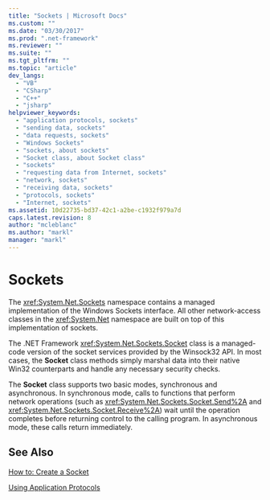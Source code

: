 ```yaml
---
title: "Sockets | Microsoft Docs"
ms.custom: ""
ms.date: "03/30/2017"
ms.prod: ".net-framework"
ms.reviewer: ""
ms.suite: ""
ms.tgt_pltfrm: ""
ms.topic: "article"
dev_langs: 
  - "VB"
  - "CSharp"
  - "C++"
  - "jsharp"
helpviewer_keywords: 
  - "application protocols, sockets"
  - "sending data, sockets"
  - "data requests, sockets"
  - "Windows Sockets"
  - "sockets, about sockets"
  - "Socket class, about Socket class"
  - "sockets"
  - "requesting data from Internet, sockets"
  - "network, sockets"
  - "receiving data, sockets"
  - "protocols, sockets"
  - "Internet, sockets"
ms.assetid: 10d22735-bd37-42c1-a2be-c1932f979a7d
caps.latest.revision: 8
author: "mcleblanc"
ms.author: "markl"
manager: "markl"
---
```

# Sockets
The <xref:System.Net.Sockets> namespace contains a managed implementation of the Windows Sockets interface. All other network-access classes in the <xref:System.Net> namespace are built on top of this implementation of sockets.  
  
 The .NET Framework <xref:System.Net.Sockets.Socket> class is a managed-code version of the socket services provided by the Winsock32 API. In most cases, the **Socket** class methods simply marshal data into their native Win32 counterparts and handle any necessary security checks.  
  
 The **Socket** class supports two basic modes, synchronous and asynchronous. In synchronous mode, calls to functions that perform network operations (such as <xref:System.Net.Sockets.Socket.Send%2A> and <xref:System.Net.Sockets.Socket.Receive%2A>) wait until the operation completes before returning control to the calling program. In asynchronous mode, these calls return immediately.  
  
## See Also  
 [How to: Create a Socket](../../../docs/framework/network-programming/how-to-create-a-socket.md)   
    
 [Using Application Protocols](../../../docs/framework/network-programming/using-application-protocols.md)